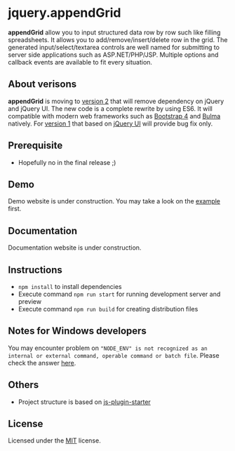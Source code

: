 # jquery.appendGrid

**appendGrid** allow you to input structured data row by row such like filling spreadsheets. It allows you to add/remove/insert/delete row in the grid. The generated input/select/textarea controls are well named for submitting to server side applications such as ASP.NET/PHP/JSP. Multiple options and callback events are available to fit every situation.


## About verisons
**appendGrid** is moving to [version 2](../../tree/v2-dev) that will remove dependency on jQuery and jQuery UI. The new code is a complete rewrite by using ES6. It will compatible with modern web frameworks such as [Bootstrap 4](https://getbootstrap.com/) and [Bulma](https://bulma.io/) natively. For [version 1](../../tree/v1-dev) that based on [jQuery UI](https://jqueryui.com/) will provide bug fix only.


## Prerequisite
- Hopefully no in the final release ;)


## Demo
Demo website is under construction. You may take a look on the [example](example) first.


## Documentation
Documentation website is under construction.


## Instructions
- `npm install` to install dependencies
- Execute command `npm run start` for running development server and preview
- Execute command `npm run build` for creating distribution files


## Notes for Windows developers
You may encounter problem on `"NODE_ENV" is not recognized as an internal or external command, operable command or batch file`. Please check the answer [here](https://stackoverflow.com/a/40967643).


## Others
- Project structure is based on [js-plugin-starter](https://github.com/thatisuday/js-plugin-starter)


## License
Licensed under the [MIT](http://www.opensource.org/licenses/mit-license.php) license.